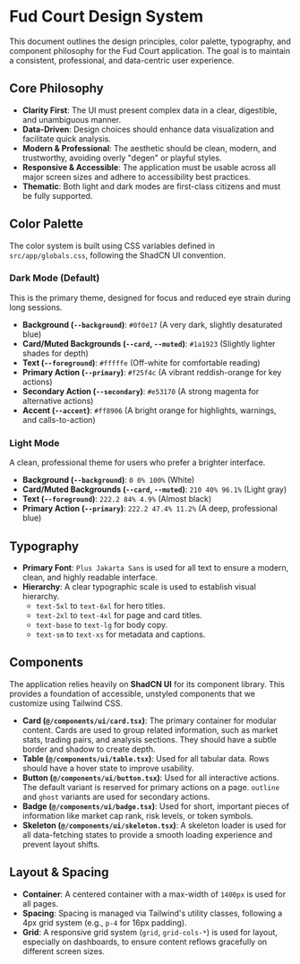 # Fud Court Design System

This document outlines the design principles, color palette, typography, and component philosophy for the Fud Court application. The goal is to maintain a consistent, professional, and data-centric user experience.

## Core Philosophy

- **Clarity First**: The UI must present complex data in a clear, digestible, and unambiguous manner.
- **Data-Driven**: Design choices should enhance data visualization and facilitate quick analysis.
- **Modern & Professional**: The aesthetic should be clean, modern, and trustworthy, avoiding overly "degen" or playful styles.
- **Responsive & Accessible**: The application must be usable across all major screen sizes and adhere to accessibility best practices.
- **Thematic**: Both light and dark modes are first-class citizens and must be fully supported.

## Color Palette

The color system is built using CSS variables defined in `src/app/globals.css`, following the ShadCN UI convention.

### Dark Mode (Default)

This is the primary theme, designed for focus and reduced eye strain during long sessions.

- **Background (`--background`)**: `#0f0e17` (A very dark, slightly desaturated blue)
- **Card/Muted Backgrounds (`--card`, `--muted`)**: `#1a1923` (Slightly lighter shades for depth)
- **Text (`--foreground`)**: `#fffffe` (Off-white for comfortable reading)
- **Primary Action (`--primary`)**: `#f25f4c` (A vibrant reddish-orange for key actions)
- **Secondary Action (`--secondary`)**: `#e53170` (A strong magenta for alternative actions)
- **Accent (`--accent`)**: `#ff8906` (A bright orange for highlights, warnings, and calls-to-action)

### Light Mode

A clean, professional theme for users who prefer a brighter interface.

- **Background (`--background`)**: `0 0% 100%` (White)
- **Card/Muted Backgrounds (`--card`, `--muted`)**: `210 40% 96.1%` (Light gray)
- **Text (`--foreground`)**: `222.2 84% 4.9%` (Almost black)
- **Primary Action (`--primary`)**: `222.2 47.4% 11.2%` (A deep, professional blue)

## Typography

- **Primary Font**: `Plus Jakarta Sans` is used for all text to ensure a modern, clean, and highly readable interface.
- **Hierarchy**: A clear typographic scale is used to establish visual hierarchy.
  - `text-5xl` to `text-6xl` for hero titles.
  - `text-2xl` to `text-4xl` for page and card titles.
  - `text-base` to `text-lg` for body copy.
  - `text-sm` to `text-xs` for metadata and captions.

## Components

The application relies heavily on **ShadCN UI** for its component library. This provides a foundation of accessible, unstyled components that we customize using Tailwind CSS.

- **Card (`@/components/ui/card.tsx`)**: The primary container for modular content. Cards are used to group related information, such as market stats, trading pairs, and analysis sections. They should have a subtle border and shadow to create depth.
- **Table (`@/components/ui/table.tsx`)**: Used for all tabular data. Rows should have a hover state to improve usability.
- **Button (`@/components/ui/button.tsx`)**: Used for all interactive actions. The default variant is reserved for primary actions on a page. `outline` and `ghost` variants are used for secondary actions.
- **Badge (`@/components/ui/badge.tsx`)**: Used for short, important pieces of information like market cap rank, risk levels, or token symbols.
- **Skeleton (`@/components/ui/skeleton.tsx`)**: A skeleton loader is used for all data-fetching states to provide a smooth loading experience and prevent layout shifts.

## Layout & Spacing

- **Container**: A centered container with a max-width of `1400px` is used for all pages.
- **Spacing**: Spacing is managed via Tailwind's utility classes, following a 4px grid system (e.g., `p-4` for 16px padding).
- **Grid**: A responsive grid system (`grid`, `grid-cols-*`) is used for layout, especially on dashboards, to ensure content reflows gracefully on different screen sizes.
